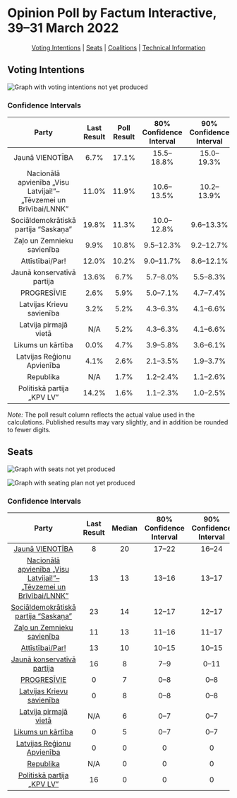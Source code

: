 # Opinion Poll by Factum Interactive, 39–31 March 2022

<p align="center"><a href="#voting-intentions">Voting Intentions</a> | <a href="#seats">Seats</a> | <a href="#coalitions">Coalitions</a> | <a href="#technical-information">Technical Information</a></p>

## Voting Intentions

![Graph with voting intentions not yet produced](2022-03-31-FactumInteractive.png "Voting Intentions")

### Confidence Intervals

| Party | Last Result | Poll Result | 80% Confidence Interval | 90% Confidence Interval | 95% Confidence Interval | 99% Confidence Interval |
|:-----:|:-----------:|:-----------:|:-----------------------:|:-----------------------:|:-----------------------:|:-----------------------:|
| Jaunā VIENOTĪBA | 6.7% | 17.1% | 15.5–18.8% |15.0–19.3% |14.7–19.8% |13.9–20.7% |
| Nacionālā apvienība „Visu Latvijai!”–„Tēvzemei un Brīvībai/LNNK” | 11.0% | 11.9% | 10.6–13.5% |10.2–13.9% |9.9–14.3% |9.3–15.1% |
| Sociāldemokrātiskā partija “Saskaņa” | 19.8% | 11.3% | 10.0–12.8% |9.6–13.3% |9.3–13.6% |8.7–14.4% |
| Zaļo un Zemnieku savienība | 9.9% | 10.8% | 9.5–12.3% |9.2–12.7% |8.9–13.1% |8.3–13.9% |
| Attīstībai/Par! | 12.0% | 10.2% | 9.0–11.7% |8.6–12.1% |8.3–12.5% |7.8–13.2% |
| Jaunā konservatīvā partija | 13.6% | 6.7% | 5.7–8.0% |5.5–8.3% |5.2–8.6% |4.8–9.3% |
| PROGRESĪVIE | 2.6% | 5.9% | 5.0–7.1% |4.7–7.4% |4.5–7.7% |4.1–8.3% |
| Latvijas Krievu savienība | 3.2% | 5.2% | 4.3–6.3% |4.1–6.6% |3.9–6.9% |3.5–7.5% |
| Latvija pirmajā vietā | N/A | 5.2% | 4.3–6.3% |4.1–6.6% |3.9–6.9% |3.5–7.5% |
| Likums un kārtība | 0.0% | 4.7% | 3.9–5.8% |3.6–6.1% |3.4–6.4% |3.1–6.9% |
| Latvijas Reģionu Apvienība | 4.1% | 2.6% | 2.1–3.5% |1.9–3.7% |1.8–4.0% |1.5–4.4% |
| Republika | N/A | 1.7% | 1.2–2.4% |1.1–2.6% |1.0–2.8% |0.8–3.2% |
| Politiskā partija „KPV LV” | 14.2% | 1.6% | 1.1–2.3% |1.0–2.5% |0.9–2.7% |0.7–3.0% |

*Note:* The poll result column reflects the actual value used in the calculations. Published results may vary slightly, and in addition be rounded to fewer digits.

## Seats

![Graph with seats not yet produced](2022-03-31-FactumInteractive-seats.png "Seats")

![Graph with seating plan not yet produced](2022-03-31-FactumInteractive-seating-plan.png "Seating Plan")

### Confidence Intervals

| Party | Last Result | Median | 80% Confidence Interval | 90% Confidence Interval | 95% Confidence Interval | 99% Confidence Interval |
|:-----:|:-----------:|:------:|:-----------------------:|:-----------------------:|:-----------------------:|:-----------------------:|
| <a href="#jaunā-vienotība">Jaunā VIENOTĪBA</a> | 8 | 20 | 17–22 |16–24 |16–25 |16–26 |
| <a href="#nacionālā-apvienība-„visu-latvijai!”–„tēvzemei-un-brīvībai/lnnk”">Nacionālā apvienība „Visu Latvijai!”–„Tēvzemei un Brīvībai/LNNK”</a> | 13 | 13 | 13–16 |13–17 |12–18 |11–19 |
| <a href="#sociāldemokrātiskā-partija-“saskaņa”">Sociāldemokrātiskā partija “Saskaņa”</a> | 23 | 14 | 12–17 |12–17 |12–18 |12–19 |
| <a href="#zaļo-un-zemnieku-savienība">Zaļo un Zemnieku savienība</a> | 11 | 13 | 11–16 |11–17 |11–17 |11–18 |
| <a href="#attīstībai/par!">Attīstībai/Par!</a> | 13 | 10 | 10–15 |10–15 |9–15 |8–16 |
| <a href="#jaunā-konservatīvā-partija">Jaunā konservatīvā partija</a> | 16 | 8 | 7–9 |0–11 |0–13 |0–13 |
| <a href="#progresīvie">PROGRESĪVIE</a> | 0 | 7 | 0–8 |0–8 |0–9 |0–9 |
| <a href="#latvijas-krievu-savienība">Latvijas Krievu savienība</a> | 0 | 8 | 0–8 |0–8 |0–8 |0–10 |
| <a href="#latvija-pirmajā-vietā">Latvija pirmajā vietā</a> | N/A | 6 | 0–7 |0–7 |0–8 |0–10 |
| <a href="#likums-un-kārtība">Likums un kārtība</a> | 0 | 5 | 0–7 |0–7 |0–7 |0–8 |
| <a href="#latvijas-reģionu-apvienība">Latvijas Reģionu Apvienība</a> | 0 | 0 | 0 |0 |0 |0 |
| <a href="#republika">Republika</a> | N/A | 0 | 0 |0 |0 |0 |
| <a href="#politiskā-partija-„kpv-lv”">Politiskā partija „KPV LV”</a> | 16 | 0 | 0 |0 |0 |0 |

